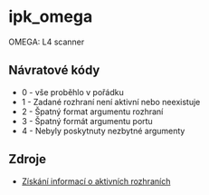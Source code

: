 # ipk_omega
OMEGA: L4 scanner

## Návratové kódy
- 0 - vše proběhlo v pořádku
- 1 - Zadané rozhraní není aktivní nebo neexistuje
- 2 - Špatný format argumentu rozhraní
- 3 - Špatný formát argumentu portu
- 4 - Nebyly poskytnuty nezbytné argumenty

## Zdroje
- [Získání informací o aktivních rozhraních](https://learn.microsoft.com/en-us/dotnet/api/system.net.networkinformation?view=net-8.0)